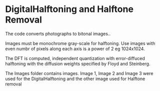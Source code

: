# DigitalHalftoning and Halftone Removal
The code converts photographs to bitonal images.. 

Images must be monochrome gray-scale for halftoning. Use images with even numbr of pixels along each axis is a power of 2 eg 1024x1024.

The DFT is computed, independent quantization with error-diffuced halftoning with the diffusion 
weights specified by Floyd and Steinberg.

The Images folder contains images. Image 1, Image 2 and Image 3 were used for the DigitalHalftoning and the other image used for Halftone removal
